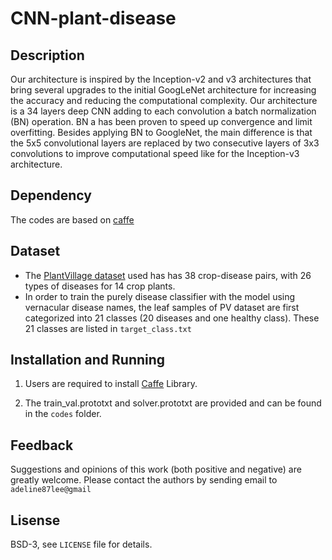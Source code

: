 # CNN-plant-disease

## Description
Our architecture is inspired by the Inception-v2 and v3 architectures that bring several upgrades to the initial GoogLeNet architecture
for increasing the accuracy and reducing the computational complexity. Our architecture is a 34 layers deep CNN adding to each 
convolution a batch normalization (BN) operation. BN a has been proven to speed up convergence and limit overfitting. Besides applying 
BN to GoogleNet, the main difference is that the 5x5 convolutional layers are replaced by two consecutive layers of 3x3 convolutions to
improve computational speed like for the Inception-v3 architecture. 

## Dependency
The codes are based on [caffe](http://caffe.berkeleyvision.org/)

## Dataset
* The [PlantVillage dataset](https://github.com/spMohanty/PlantVillage-Dataset) used has has 38 crop-disease pairs, with 26 types of diseases for 14 crop plants.
* In order to train the purely disease classifier with the model using vernacular disease names, the leaf samples of PV dataset are first categorized into 21 classes (20 diseases and one healthy class).
These 21 classes are listed in  ```target_class.txt```

## Installation and Running

1. Users are required to install [Caffe](https://github.com/BVLC/caffe) Library.

2. The train_val.prototxt and solver.prototxt are provided and can be found in the  ```codes``` folder.


## Feedback
Suggestions and opinions of this work (both positive and negative) are greatly welcome. Please contact the authors by sending email to ``` adeline87lee@gmail ```

## Lisense
BSD-3, see ``` LICENSE ``` file for details.
